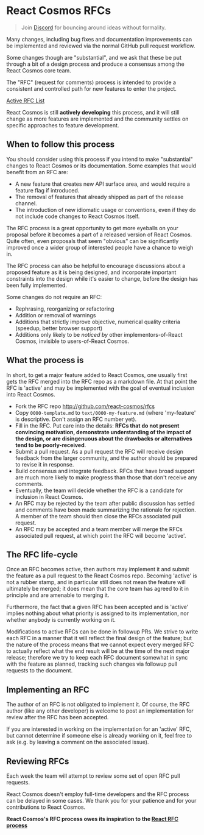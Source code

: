 # React Cosmos RFCs

> Join [Discord](https://discord.gg/3X95VgfnW5) for bouncing around ideas without formality.

Many changes, including bug fixes and documentation improvements can be
implemented and reviewed via the normal GitHub pull request workflow.

Some changes though are "substantial", and we ask that these be put
through a bit of a design process and produce a consensus among the React Cosmos
core team.

The "RFC" (request for comments) process is intended to provide a
consistent and controlled path for new features to enter the project.

[Active RFC List](https://github.com/react-cosmos/rfcs/pulls)

React Cosmos is still **actively developing** this process, and it will still change as
more features are implemented and the community settles on specific approaches
to feature development.

## When to follow this process

You should consider using this process if you intend to make "substantial"
changes to React Cosmos or its documentation. Some examples that would benefit
from an RFC are:

- A new feature that creates new API surface area, and would
  require a feature flag if introduced.
- The removal of features that already shipped as part of the release
  channel.
- The introduction of new idiomatic usage or conventions, even if they
  do not include code changes to React Cosmos itself.

The RFC process is a great opportunity to get more eyeballs on your proposal
before it becomes a part of a released version of React Cosmos. Quite often, even
proposals that seem "obvious" can be significantly improved once a wider
group of interested people have a chance to weigh in.

The RFC process can also be helpful to encourage discussions about a proposed
feature as it is being designed, and incorporate important constraints into
the design while it's easier to change, before the design has been fully
implemented.

Some changes do not require an RFC:

- Rephrasing, reorganizing or refactoring
- Addition or removal of warnings
- Additions that strictly improve objective, numerical quality
  criteria (speedup, better browser support)
- Additions only likely to be _noticed by_ other implementors-of-React Cosmos,
  invisible to users-of-React Cosmos.

## What the process is

In short, to get a major feature added to React Cosmos, one usually first gets
the RFC merged into the RFC repo as a markdown file. At that point the RFC
is 'active' and may be implemented with the goal of eventual inclusion
into React Cosmos.

- Fork the RFC repo http://github.com/react-cosmos/rfcs
- Copy `0000-template.md` to `text/0000-my-feature.md` (where
  'my-feature' is descriptive. Don't assign an RFC number yet).
- Fill in the RFC. Put care into the details: **RFCs that do not
  present convincing motivation, demonstrate understanding of the
  impact of the design, or are disingenuous about the drawbacks or
  alternatives tend to be poorly-received**.
- Submit a pull request. As a pull request the RFC will receive design
  feedback from the larger community, and the author should be prepared
  to revise it in response.
- Build consensus and integrate feedback. RFCs that have broad support
  are much more likely to make progress than those that don't receive any
  comments.
- Eventually, the team will decide whether the RFC is a candidate
  for inclusion in React Cosmos.
- An RFC may be rejected by the team after public discussion has settled
  and comments have been made summarizing the rationale for rejection. A member of
  the team should then close the RFCs associated pull request.
- An RFC may be accepted and a team member will merge the RFCs associated pull
  request, at which point the RFC will become 'active'.

## The RFC life-cycle

Once an RFC becomes active, then authors may implement it and submit the
feature as a pull request to the React Cosmos repo. Becoming 'active' is not a rubber
stamp, and in particular still does not mean the feature will ultimately
be merged; it does mean that the core team has agreed to it in principle
and are amenable to merging it.

Furthermore, the fact that a given RFC has been accepted and is
'active' implies nothing about what priority is assigned to its
implementation, nor whether anybody is currently working on it.

Modifications to active RFCs can be done in followup PRs. We strive
to write each RFC in a manner that it will reflect the final design of
the feature; but the nature of the process means that we cannot expect
every merged RFC to actually reflect what the end result will be at
the time of the next major release; therefore we try to keep each RFC
document somewhat in sync with the feature as planned, tracking such changes
via followup pull requests to the document.

[react rfc process]: https://github.com/reactjs/rfcs

## Implementing an RFC

The author of an RFC is not obligated to implement it. Of course, the
RFC author (like any other developer) is welcome to post an
implementation for review after the RFC has been accepted.

If you are interested in working on the implementation for an 'active'
RFC, but cannot determine if someone else is already working on it,
feel free to ask (e.g. by leaving a comment on the associated issue).

## Reviewing RFCs

Each week the team will attempt to review some set of open RFC
pull requests.

React Cosmos doesn't employ full-time developers and the RFC process can be delayed in some cases.
We thank you for your patience and for your contributions to React Cosmos.

**React Cosmos's RFC process owes its inspiration to the [React RFC process]**
